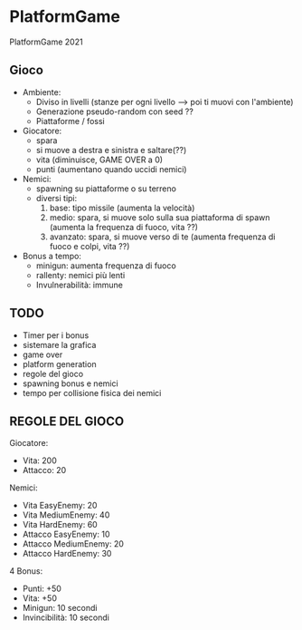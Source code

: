 # PlatformGame

PlatformGame 2021

## Gioco
- Ambiente:
  - Diviso in livelli (stanze per ogni livello --> poi ti muovi con l'ambiente)
  - Generazione pseudo-random con seed ??
  - Piattaforme / fossi
- Giocatore:
  - spara
  - si muove a destra e sinistra e saltare(??)
  - vita (diminuisce, GAME OVER a 0)
  - punti (aumentano quando uccidi nemici)
- Nemici:
  - spawning su piattaforme o su terreno
  - diversi tipi:
	  1. base: tipo missile (aumenta la velocità)
	  2. medio: spara, si muove solo sulla sua piattaforma di spawn (aumenta la frequenza di fuoco, vita ??)
	  3. avanzato: spara, si muove verso di te (aumenta frequenza di fuoco e colpi, vita ??)
- Bonus a tempo:
  - minigun: aumenta frequenza di fuoco
  - rallenty: nemici più lenti
  - Invulnerabilità: immune

## TODO
- Timer per i bonus
- sistemare la grafica
- game over
- platform generation
- regole del gioco
- spawning bonus e nemici
- tempo per collisione fisica dei nemici

## REGOLE DEL GIOCO
Giocatore:
- Vita: 200
- Attacco: 20

Nemici:
- Vita EasyEnemy: 20
- Vita MediumEnemy: 40
- Vita HardEnemy: 60
- Attacco EasyEnemy: 10
- Attacco MediumEnemy: 20
- Attacco HardEnemy: 30

4 Bonus: 
- Punti: +50
- Vita: +50
- Minigun: 10 secondi 
- Invincibilità: 10 secondi

